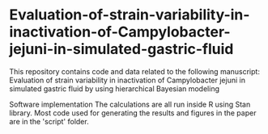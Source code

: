 # Evaluation-of-strain-variability-in-inactivation-of-Campylobacter-jejuni-in-simulated-gastric-fluid

This repository contains code and data related to the following manuscript: Evaluation of strain variability in inactivation of Campylobacter jejuni in simulated gastric fluid by using hierarchical Bayesian modeling

Software implementation The calculations are all run inside R using Stan library.
Most code used for generating the results and figures in the paper are in the 'script' folder.
